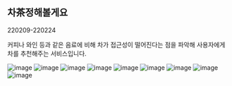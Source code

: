 ## 차茶정해볼게요
220209-220224

커피나 와인 등과 같은 음료에 비해 차가 접근성이 떨어진다는 점을 파악해 사용자에게 차를 추천해주는 서비스입니다.

![image](https://github.com/zer0silver/SpartaWebMaking/assets/78026977/cbfcc1ef-d326-46b6-81b0-fc22d587f04c)
![image](https://github.com/zer0silver/SpartaWebMaking/assets/78026977/d7c58c3a-1014-47d9-9bc6-51f981a31386)
![image](https://github.com/zer0silver/SpartaWebMaking/assets/78026977/e96dd60c-647e-4632-8de8-f15c4ad648ee)
![image](https://github.com/zer0silver/SpartaWebMaking/assets/78026977/79158044-cbc2-45d7-bca8-f2afc94acf5f)
![image](https://github.com/zer0silver/SpartaWebMaking/assets/78026977/2cd0e330-2ae6-4256-b995-bdd4deb0707b)
![image](https://github.com/zer0silver/SpartaWebMaking/assets/78026977/e1fab8d8-34ba-4db6-96f2-74f6e5136535)
![image](https://github.com/zer0silver/SpartaWebMaking/assets/78026977/398e0edb-53cc-47a2-a45a-43eea35a7e55)
![image](https://github.com/zer0silver/SpartaWebMaking/assets/78026977/8bb23ab5-5fcb-4437-8df5-f70092eb16de)
![image](https://github.com/zer0silver/SpartaWebMaking/assets/78026977/94700301-845e-4b89-9af6-0be5874b9d5f)

